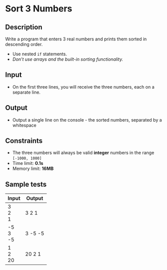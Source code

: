 # Sort 3 Numbers

## Description
Write a program that enters 3 real numbers and prints them sorted in descending order.
  - Use nested `if` statements.
  - _Don’t use arrays and the built-in sorting functionality._
    
## Input
- On the first three lines, you will receive the three numbers, each on a separate line.

## Output
- Output a single line on the console - the sorted numbers, separated by a whitespace

## Constraints
- The three numbers will always be valid **integer** numbers in the range `[-1000, 1000]`
- Time limit: **0.1s**
- Memory limit: **16MB**

## Sample tests

|      Input      |     Output     |
|-----------------|----------------|
| 3<br/>2<br/>1   | 3 2 1          |
| -5<br/>3<br/>-5 | 3 -5 -5        |
| 1<br/>2<br/>20  | 20 2 1         |